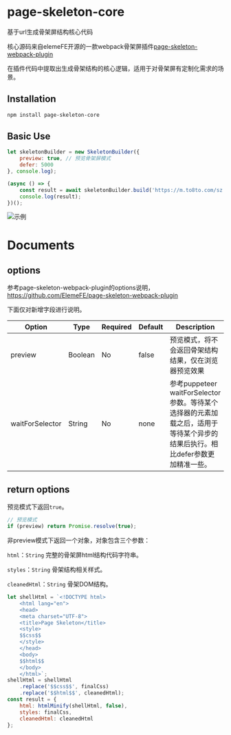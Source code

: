 # page-skeleton-core
基于url生成骨架屏结构核心代码

核心源码来自elemeFE开源的一款webpack骨架屏插件[page-skeleton-webpack-plugin][1]

在插件代码中提取出生成骨架结构的核心逻辑，适用于对骨架屏有定制化需求的场景。

## Installation

```bash
npm install page-skeleton-core
```

## Basic Use

```javascript
let skeletonBuilder = new SkeletonBuilder({
    preview: true, // 预览骨架屏模式
    defer: 5000
}, console.log);

(async () => {
    const result = await skeletonBuilder.build('https://m.to8to.com/sz');
    console.log(result);
})();
```

![示例][2]

# Documents

## options

参考page-skeleton-webpack-plugin的options说明，https://github.com/ElemeFE/page-skeleton-webpack-plugin

下面仅对新增字段进行说明。

| Option          | Type    | Required | Default | Description                                                  |
| --------------- | ------- | -------- | ------- | ------------------------------------------------------------ |
| preview         | Boolean | No       | false   | 预览模式，将不会返回骨架结构结果，仅在浏览器预览效果         |
| waitForSelector | String  | No       | none    | 参考puppeteer waitForSelector参数。等待某个选择器的元素加载之后，适用于等待某个异步的结果后执行。相比defer参数更加精准一些。 |



## return options

预览模式下返回`true`。

```javascript
// 预览模式
if (preview) return Promise.resolve(true);
```



非preview模式下返回一个对象，对象包含三个参数：

`html`：`String` 完整的骨架屏html结构代码字符串。

`styles`：`String` 骨架结构相关样式。

`cleanedHtml`：`String` 骨架DOM结构。

```javascript
let shellHtml = `<!DOCTYPE html>
    <html lang="en">
    <head>
    <meta charset="UTF-8">
    <title>Page Skeleton</title>
    <style>
    $$css$$
    </style>
    </head>
    <body>
    $$html$$
    </body>
    </html>`;
shellHtml = shellHtml
    .replace('$$css$$', finalCss)
    .replace('$$html$$', cleanedHtml);
const result = {
    html: htmlMinify(shellHtml, false),
    styles: finalCss,
    cleanedHtml: cleanedHtml
};
```

### 


[1]: https://github.com/ElemeFE/page-skeleton-webpack-plugin
[2]: https://carlwuao.oss-cn-shanghai.aliyuncs.com/skeleton.gif
